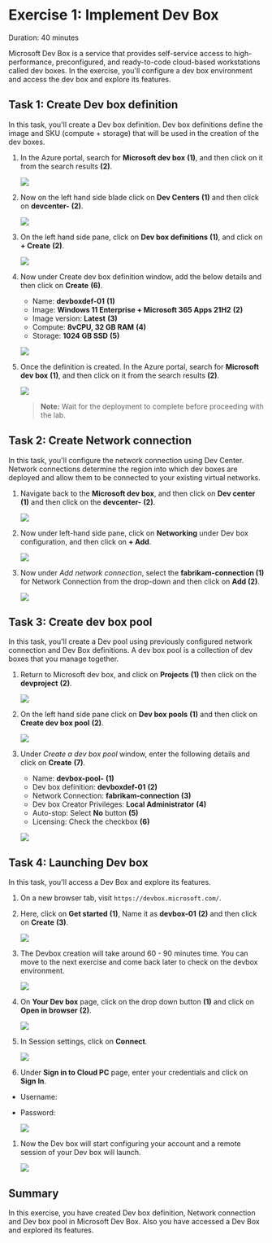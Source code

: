 # Exercise 1: Implement Dev Box

Duration: 40 minutes

Microsoft Dev Box is a service that provides self-service access to high-performance, preconfigured, and ready-to-code cloud-based workstations called dev boxes.
In the exercise, you'll configure a dev box environment and access the dev box and explore its features.

## Task 1: Create Dev box definition

In this task, you'll create a Dev box definition. Dev box definitions define the image and SKU (compute + storage) that will be used in the creation of the dev boxes.

1. In the Azure portal, search for **Microsoft dev box** **(1)**, and then click on it from the search results **(2)**.

   ![](media/ex1-t1-1.png)
  
1. Now on the left hand side blade click on **Dev Centers** **(1)** and then click on **devcenter-<inject key="DeploymentID" enableCopy="false" />** **(2)**.

   ![](media/devops1.1.png)
  
1. On the left hand side pane, click on **Dev box definitions** **(1)**, and click on **+ Create** **(2)**.

   ![](media/2dgn84.png)
  
1. Now under Create dev box definition window, add the below details and then click on **Create** **(6)**.

   - Name: **devboxdef-01** **(1)**
   - Image: **Windows 11 Enterprise + Microsoft 365 Apps 21H2** **(2)**
   - Image version: **Latest** **(3)**
   - Compute: **8vCPU, 32 GB RAM** **(4)**
   - Storage: **1024 GB SSD** **(5)**

   ![](media/sdevbox2.jpg)
  
1. Once the definition is created. In the Azure portal, search for **Microsoft dev box** **(1)**, and then click on it from the search results **(2)**.

   ![](media/ex1-t1-5.png)
  
   >**Note:** Wait for the deployment to complete before proceeding with the lab.
  
## Task 2: Create Network connection

In this task, you'll configure the network connection using Dev Center. Network connections determine the region into which dev boxes are deployed and allow them to be connected to your existing virtual networks.

1. Navigate back to the **Microsoft dev box**, and then click on **Dev center** **(1)** and then click on the **devcenter-<inject key="DeploymentID" enableCopy="false" />** **(2)**.

   ![](media/devops1.1.png)

1. Now under left-hand side pane, click on **Networking** under Dev box configuration, and then click on **+ Add**.

   ![](media/e117.png)
  
1. Now under *Add network connection*, select the **fabrikam-connection (1)** for Network Connection from the drop-down and then click on **Add (2)**.

   ![](media/devops1.2.png)
    
## Task 3: Create dev box pool

In this task, you'll create a Dev pool using previously configured network connection and Dev Box definitions. A dev box pool is a collection of dev boxes that you manage together. 

1. Return to Microsoft dev box, and click on **Projects** **(1)** then click on the **devproject<inject key="DeploymentID" enableCopy="false" />** **(2)**.

   ![](media/2dgn75.png)

1. On the left hand side pane click on **Dev box pools** **(1)** and then click on **Create dev box pool** **(2)**.

   ![](media/2dgn76.png)
  
1. Under *Create a dev box pool* window, enter the following details and click on **Create** **(7)**.

   - Name: **devbox-pool-<inject key="DeploymentID" enableCopy="false" />** **(1)**
   - Dev box definition: **devboxdef-01** **(2)**
   - Network Connection: **fabrikam-connection** **(3)**
   - Dev box Creator Privileges: **Local Administrator** **(4)**
   - Auto-stop: Select **No** button **(5)**
   - Licensing: Check the checkbox **(6)**
  
   ![](media/2dgn153.png)
  
## Task 4: Launching Dev box

In this task, you'll access a Dev Box and explore its features.

1. On a new browser tab, visit ```https://devbox.microsoft.com/```.

1. Here, click on **Get started** **(1)**, Name it as **devbox-01** **(2)** and then click on **Create** **(3)**.

   ![](media/e124.png)
   
1. The Devbox creation will take around 60 - 90 minutes time. You can move to the next exercise and come back later to check on the devbox environment.

   ![](media/2dgn86.png)

1. On **Your Dev box** page, click on the drop down button **(1)** and click on **Open in browser** **(2)**.

   ![](media/2dgn147.png)

1. In Session settings, click on **Connect**.

   ![](media/2dgn149.png)

1. Under **Sign in to Cloud PC** page, enter your credentials and click on **Sign In**.

  - Username: <inject key="AzureAdUserEmail"></inject>
  - Password: <inject key="AzureAdUserPassword"></inject>
  
    ![](media/2dgn150.png)

1. Now the Dev box will start configuring your account and a remote session of your Dev box will launch.

   ![](media/2dgn151.png)  

## Summary

In this exercise, you have created Dev box definition, Network connection and Dev box pool in Microsoft Dev Box. Also you have accessed a Dev Box and explored its features.
